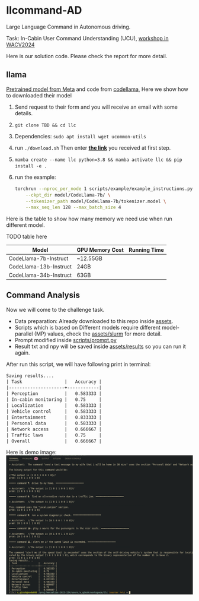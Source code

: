 # llcommand-AD

Large Language Command in Autonomous driving.

Task: In-Cabin User Command Understanding (UCU), [workshop in WACV2024](https://llvm-ad.github.io/challenges/)

Here is our solution code. Please check the report for more detail.

## llama

[Pretrained model from Meta](https://ai.meta.com/llama/) and code from [codellama](https://github.com/facebookresearch/codellama/tree/main), Here we show how to downloaded their model

1. Send request to their form and you will receive an email with some details.
2. `git clone TBD && cd llc` 
3. Dependencies: `sudo apt install wget ucommon-utils`
4. run `./download.sh` Then enter **<u>the link</u>** you received at first step.

5. `mamba create --name llc python=3.8 && mamba activate llc && pip install -e .`

6. run the example:

   ```bash
   torchrun --nproc_per_node 1 scripts/example/example_instructions.py \
       --ckpt_dir model/CodeLlama-7b/ \
       --tokenizer_path model/CodeLlama-7b/tokenizer.model \
       --max_seq_len 128 --max_batch_size 4
   ```

Here is the table to show how many memory we need use when run different model.

TODO table here

| Model                  | GPU Memory Cost | Running Time |
| ---------------------- | --------------- | ------------ |
| CodeLlama-7b-Instruct  |     ~12.55GB    |              |
| CodeLlama-13b-Instruct |         24GB    |              |
| CodeLlama-34b-Instruct |         63GB    |              |



## Command Analysis 

Now we will come to the challenge task.

- Data preparation: Already downloaded to this repo inside [assets](assets/ucu.csv).
- Scripts which is based on Different models require different model-parallel (MP) values, check the [assets/slurm](assets/slurm) for more detail.
- Prompt modified inside [scripts/prompt.py](scripts/prompt.py)
- Result txt and npy will be saved inside [assets/results](assets/results) so you can run it again.

After run this script, we will have following print in terminal:
```
Saving results....
| Task                |   Accuracy |
|---------------------+------------|
| Perception          |   0.583333 |
| In-cabin monitoring |   0.75     |
| Localization        |   0.583333 |
| Vehicle control     |   0.583333 |
| Entertainment       |   0.833333 |
| Personal data       |   0.583333 |
| Network access      |   0.666667 |
| Traffic laws        |   0.75     |
| Overall             |   0.666667 |
```

Here is demo image:
![](assets/readme/demo.png)
